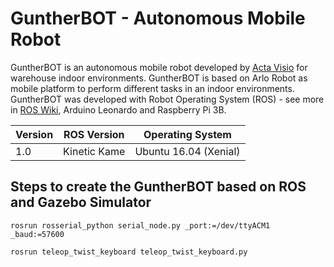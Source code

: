 # GuntherBOT - Autonomous Mobile Robot

GuntherBOT is an autonomous mobile robot developed by [Acta Visio](http://www.acta-visio.com) for warehouse indoor environments. GuntherBOT is based on Arlo Robot as mobile platform to perform different tasks in an indoor environments. GuntherBOT was developed with Robot Operating System (ROS) - see more in [ROS Wiki](https://www.ros.org/), Arduino Leonardo and Raspberry Pi 3B.

Version | ROS Version | Operating System
------------ | ------------- | ------------
1.0 | Kinetic Kame | Ubuntu 16.04 (Xenial)


## Steps to create the GuntherBOT based on ROS and Gazebo Simulator


```
rosrun rosserial_python serial_node.py _port:=/dev/ttyACM1 _baud:=57600
```

```
rosrun teleop_twist_keyboard teleop_twist_keyboard.py
```